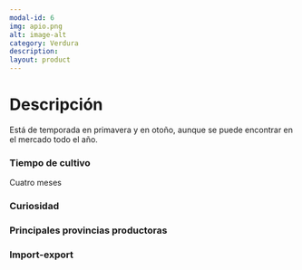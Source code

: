 ```yaml
---
modal-id: 6
img: apio.png
alt: image-alt
category: Verdura
description:
layout: product
---
```

# Descripción
Está de temporada en primavera y en otoño, aunque se puede encontrar en el mercado todo el año.

### Tiempo de cultivo
Cuatro meses

### Curiosidad

### Principales provincias productoras
<div class="chart"></div>

### Import-export
